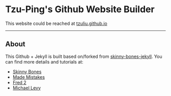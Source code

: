 # Tzu-Ping's Github Website Builder

This website could be reached at [tzuliu.github.io](https://tzuliu.github.io)

---

## About

This Github + Jekyll is built based on/forked from [skinny-bones-jekyll](https://github.com/mmistakes/skinny-bones-jekyll). You can find more details and tutorials at:

* [Skinny Bones](https://mmistakes.github.io/skinny-bones-jekyll/)
* [Made Mistakes](https://mademistakes.com/)
* [Fred 2](https://github.com/FRED-2/fred-2.github.io)
* [Michael Levy](https://github.com/michaellevy/michaellevy.github.io)

